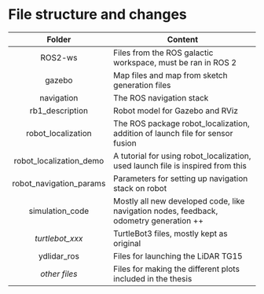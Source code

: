 # File structure and changes 

|        **Folder**       | **Content**                                                                            |
|:-----------------------:|----------------------------------------------------------------------------------------|
| ROS2-ws                 | Files from the ROS galactic workspace, must be ran in ROS 2                            |
| gazebo                  | Map files and map from sketch generation files                                         |
| navigation              | The ROS navigation stack                                                               |
| rb1_description         | Robot model for Gazebo and RViz                                                        |
| robot_localization      | The ROS package robot_localization, addition of launch file for sensor fusion          |
| robot_localization_demo | A tutorial for using robot_localization, used launch file is inspired from this        |
| robot_navigation_params | Parameters for setting up navigation stack on robot                                    |
| simulation_code         | Mostly all new developed code, like navigation nodes, feedback, odometry generation ++ |
| _turtlebot_xxx_         | TurtleBot3 files, mostly kept as original                                              |
| ydlidar_ros             | Files for launching the LiDAR TG15                                                     |
| _other files_           | Files for making the different plots included in the thesis                            |























<!-- From specialization project: -->

<!-- | Folder                 | Subfolder                | File                         | Changes                                                        |
|------------------------|--------------------------|------------------------------|----------------------------------------------------------------|
| rb1_description        | meshes                   | All                          | New - Files recieved from Adigo                                |
|                        | urdf                     | rb1_description.gazebo.xacro | New - based on "turtlebot3_burger.gazebo.xacro"                |
|                        |                          | rb1_description.urdf.xacro   | Changes - based on "turtlebot3_burger.urdf.xacro"              |
| simulation_code        | All                      | All                          | New - based on "turtlebot3_drive.cpp" and "turtlebot3_drive.h" |
| turtlebot3_navigation  | launch                   | turtlebot3_navigation.launch | Changes: set default map                                       |
|                        | maps                     | temprail.yaml                | New map files generated with SLAM                              |
|                        |                          | temprail.pgm                 |                                                                |
| turtlebot3_simulations | turtlebot3_gazebo/launch | testrail.launch              | New - based on "turtlebot3_empty_world.launch"                 |
|                        | turtlebot3_gazebo/worlds | testrail.world               | New - generated from Gazebo                                    |

If no information is given, files are as original in the Turtlebot3 repositiries.  -->


<!-- # Commands

In every command window:
```
cd ~/catkin_ws/
catkin_make
source devel/setup.bash
```

Defining Turtlebots Burger robot as default:
```
echo 'export TURTLEBOT3_MODEL=burger' >> ~/.bashrc
source ~/.bashrc
``` -->
<!-- check with: $ echo $TURTLEBOT3_MODEL -->

<!-- -----------------------------------------------------------

Run GAZEBO:
```
roslaunch turtlebot3_gazebo testrail.launch
``` -->
<!-- roslaunch turtlebot3_gazebo "WORLDNAME".launch -->

<!-- Run KEYBOARD teleoperation:
```    
roslaunch turtlebot3_teleop turtlebot3_teleop_key.launch
```
-----------------------------------------------------------

Run SLAM:
```
roslaunch turtlebot3_slam turtlebot3_slam.launch
```

Save map file:
```
rosrun map_server map_saver -f ~/"NAME"
``` -->
<!-- $ rosrun map_server map_saver -f ~/gazebo/"NAME" -->
    
<!-- With the above command, "NAME".pgm and "NAME".yaml will be saved in the home folder ~/(/home/${username}).

-----------------------------------------------------------

Run NAVIGATION: 
```
roslaunch turtlebot3_navigation turtlebot3_navigation.launch map_file:=$HOME/"NAME".yaml
```
Default map-file is set to be the one created for the project -->
<!-- JOYSTICK: 
/home/lotte/catkin_ws/src/robot_gui_bridge/gui/gui.html
    roslaunch robot_gui_bridge websocket.launch -->


<!-- 
Run SIMULATION:
```
rosrun simulation_code simudrive
```
-----------------------------------------------------------

Record screen:
```
recordmydesktop --on-the-fly-encoding
```






# TurtleBot3
<img src="https://github.com/ROBOTIS-GIT/emanual/blob/master/assets/images/platform/turtlebot3/logo_turtlebot3.png" width="200">

Information about Turtlebot3 can be found in the README.md file in turtlebot3_simulations -->